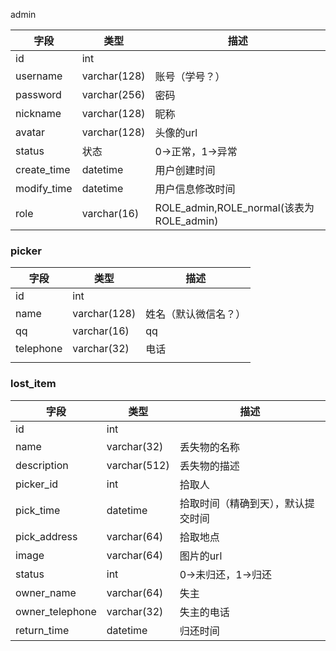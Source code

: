 admin

| 字段        | 类型         | 描述                                     |
| ----------- | ------------ | ---------------------------------------- |
| id          | int          |                                          |
| username    | varchar(128) | 账号（学号？）                           |
| password    | varchar(256) | 密码                                     |
| nickname    | varchar(128) | 昵称                                     |
| avatar      | varchar(128) | 头像的url                                |
| status      | 状态         | 0->正常，1->异常                         |
| create_time | datetime     | 用户创建时间                             |
| modify_time | datetime     | 用户信息修改时间                         |
| role        | varchar(16)  | ROLE_admin,ROLE_normal(该表为ROLE_admin) |





### picker

| 字段      | 类型         | 描述                 |
| --------- | ------------ | -------------------- |
| id        | int          |                      |
| name      | varchar(128) | 姓名（默认微信名？） |
| qq        | varchar(16)  | qq                   |
| telephone | varchar(32)  | 电话                 |
|           |              |                      |





### lost_item

| 字段            | 类型         | 描述                               |
| --------------- | ------------ | ---------------------------------- |
| id              | int          |                                    |
| name            | varchar(32)  | 丢失物的名称                       |
| description     | varchar(512) | 丢失物的描述                       |
| picker_id       | int          | 拾取人                             |
| pick_time       | datetime     | 拾取时间（精确到天），默认提交时间 |
| pick_address    | varchar(64)  | 拾取地点                           |
| image           | varchar(64)  | 图片的url                          |
| status          | int          | 0->未归还，1->归还                 |
| owner_name      | varchar(64)  | 失主                               |
| owner_telephone | varchar(32)  | 失主的电话                         |
| return_time     | datetime     | 归还时间                           |

